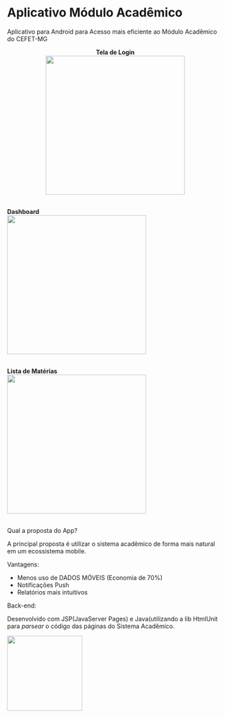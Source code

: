 
# Aplicativo Módulo Acadêmico
Aplicativo para Android para Acesso mais eficiente ao Módulo Acadêmico do CEFET-MG

<p align="center">
  <b>Tela de Login</b> <br />
  <img src="http://i.imgur.com/RTUWfdx.png" width="324"/> <br /><br />
  
  <b>Dashboard</b> <br />
  <img src="http://i.imgur.com/9JvpqFY.jpg" width="324"/> <br /><br />
  
  <b>Lista de Matérias</b> <br />
  <img src="http://i.imgur.com/upUK7jO.jpg" width="324"/> <br /><br />
</p>

Qual a proposta do App?

A principal proposta é utilizar o sistema acadêmico de forma mais natural em um ecossistema mobile.

Vantagens:
  
  - Menos uso de DADOS MÓVEIS (Economia de 70%)
  - Notificações Push 
  - Relatórios mais intuitivos
  
 Back-end:
 
 Desenvolvido com JSP(JavaServer Pages) e Java(utilizando a lib HtmlUnit para <i>parsear</i> o código das páginas do Sistema Acadêmico.
  
<img src="http://taplend.com/img/google-play-cs.png" width="175"/>
